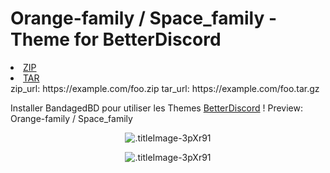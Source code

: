 # Orange-family / Space_family - Theme for BetterDiscord

<li class="downloads"><a href="{{ site.github.zip_url }}">ZIP</a></li>
<li class="downloads"><a href="{{ site.github.tar_url }}">TAR</a></li>
  zip_url: https://example.com/foo.zip
  tar_url: https://example.com/foo.tar.gz


Installer BandagedBD pour utiliser les Themes  [BetterDiscord](https://betterdiscord.net/home/) !
Preview: Orange-family / Space_family

<p align="center">
  <img alt=".titleImage-3pXr91" src="https://i.imgur.com/OxNaNFO.png">
</p>
<p align="center">
  <img alt=".titleImage-3pXr91" src="https://i.imgur.com/budElif.png">
</p>
